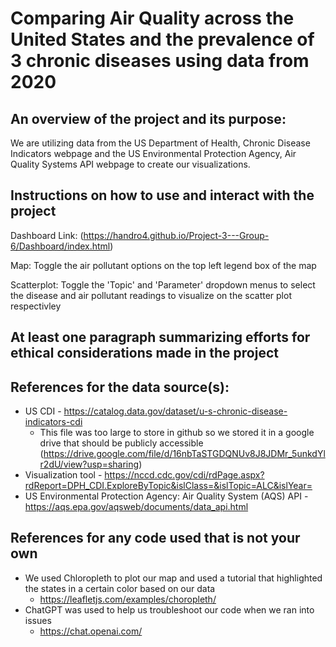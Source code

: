 # Comparing Air Quality across the United States and the prevalence of 3 chronic diseases using data from 2020

## An overview of the project and its purpose:
We are utilizing data from the US Department of Health, Chronic Disease Indicators webpage and the US Environmental Protection Agency, Air Quality Systems API webpage to create our visualizations.

## Instructions on how to use and interact with the project

Dashboard Link: (https://handro4.github.io/Project-3---Group-6/Dashboard/index.html)

Map: Toggle the air pollutant options on the top left legend box of the map

Scatterplot: Toggle the 'Topic' and 'Parameter' dropdown menus to select the disease and air pollutant readings to visualize on the scatter plot respectivley 

## At least one paragraph summarizing efforts for ethical considerations made in the project

## References for the data source(s):
- US CDI - https://catalog.data.gov/dataset/u-s-chronic-disease-indicators-cdi
    - This file was too large to store in github so we stored it in a google drive that should be publicly accessible (https://drive.google.com/file/d/16nbTaSTGDQNUv8J8JDMr_5unkdYlr2dU/view?usp=sharing)
- Visualization tool - https://nccd.cdc.gov/cdi/rdPage.aspx?rdReport=DPH_CDI.ExploreByTopic&islClass=&islTopic=ALC&islYear=
- US Environmental Protection Agency: Air Quality System (AQS) API - https://aqs.epa.gov/aqsweb/documents/data_api.html

## References for any code used that is not your own
- We used Chloropleth to plot our map and used a tutorial that highlighted the states in a certain color based on our data
    - https://leafletjs.com/examples/choropleth/
- ChatGPT was used to help us troubleshoot our code when we ran into issues
    - https://chat.openai.com/
